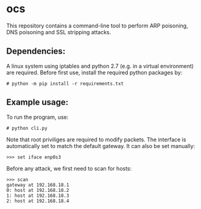 # ocs
This repository contains a command-line tool to perform ARP poisoning, DNS poisoning and SSL stripping attacks.

## Dependencies:
A linux system using iptables and python 2.7 (e.g. in a virtual environment) are required. 
Before first use, install the required python packages by:
```
# python -m pip install -r requirements.txt
```

## Example usage:
To run the program, use:
```
# python cli.py
```
Note that root priviliges are required to modify packets.
The interface is automatically set to match the default gateway. It can also be set manually:
```
>>> set iface enp0s3
```
Before any attack, we first need to scan for hosts:
```
>>> scan
gateway at 192.168.18.1
0: host at 192.168.18.2
1: host at 192.168.18.3
2: host at 192.168.18.4
```
